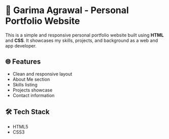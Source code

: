 # 💼 Garima Agrawal - Personal Portfolio Website

This is a simple and responsive personal portfolio website built using **HTML** and **CSS**. It showcases my skills, projects, and background as a web and app developer.

## 🌐 Features

- Clean and responsive layout
- About Me section 
- Skills listing
- Projects showcase
- Contact information

## 🛠️ Tech Stack
- HTML5
- CSS3
